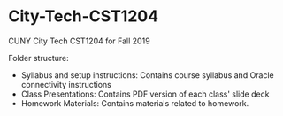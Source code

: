 # City-Tech-CST1204

CUNY City Tech CST1204 for Fall 2019

Folder structure:
 - Syllabus and setup instructions: Contains course syllabus and Oracle connectivity instructions
 - Class Presentations: Contains PDF version of each class' slide deck
 - Homework Materials: Contains materials related to homework.	

